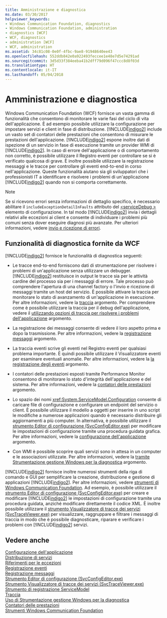 ```yaml
---
title: Amministrazione e diagnostica
ms.date: 03/30/2017
helpviewer_keywords:
- Windows Communication Foundation, diagnostics
- Windows Communication Foundation, administration
- diagnostics [WCF]
- WCF, diagnostics
- administration [WCF]
- WCF, administration
ms.assetid: 34c81c08-0e0f-4fbc-9ae8-91948640ee43
ms.openlocfilehash: 552ddb842e0a922493feccee1e48e7d5e74291ad
ms.sourcegitcommit: 3d5d33f384eeba41b2dff79d096f47ccc8d8f03d
ms.translationtype: HT
ms.contentlocale: it-IT
ms.lasthandoff: 05/04/2018
---
```

# <a name="administration-and-diagnostics"></a>Amministrazione e diagnostica
Windows Communication Foundation (WCF) fornisce un vasta gamma di funzionalità che consentono di monitorare le varie fasi del ciclo di vita dell'applicazione. È ad esempio possibile utilizzare la configurazione per impostare servizi e client in fase di distribuzione. [!INCLUDE[indigo2](../../../../includes/indigo2-md.md)] include un vasto set di contatori delle prestazioni che consentono di misurare le prestazioni dell'applicazione. [!INCLUDE[indigo2](../../../../includes/indigo2-md.md)] espone inoltre dati di ispezione di un servizio in fase di esecuzione tramite un provider WMI di [!INCLUDE[indigo2](../../../../includes/indigo2-md.md)]. In caso di errore dell'applicazione o di comportamento non corretto, è possibile utilizzare il Registro eventi per controllare se si è verificato qualcosa di grave. È inoltre possibile utilizzare la registrazione messaggi e le tracce per controllare gli eventi end-to-end in corso nell'applicazione. Queste funzionalità aiutano sia gli sviluppatori che i professionisti IT a identificare e risolvere i problemi di un'applicazione [!INCLUDE[indigo2](../../../../includes/indigo2-md.md)] quando non si comporta correttamente.  
  
> [!NOTE]
>  Se si ricevono errori senza informazioni di dettaglio specifico, è necessario abilitare il `includeExceptionDetailInFaults` attributo del [ \<serviceDebug >](../../../../docs/framework/configure-apps/file-schema/wcf/servicedebug.md) elemento di configurazione. In tal modo [!INCLUDE[indigo2](../../../../includes/indigo2-md.md)] invia i dettagli relativi alle eccezioni ai client e consente di individuare i problemi più comuni senza dover eseguire diagnosi più avanzate. Per ulteriori informazioni, vedere [invio e ricezione di errori](../../../../docs/framework/wcf/sending-and-receiving-faults.md).  
  
## <a name="diagnostics-features-provided-by-wcf"></a>Funzionalità di diagnostica fornite da WCF  
 [!INCLUDE[indigo2](../../../../includes/indigo2-md.md)] fornisce le funzionalità di diagnostica seguenti:  
  
-   Le tracce end-to-end forniscono dati di strumentazione per risolvere i problemi di un'applicazione senza utilizzare un debugger. [!INCLUDE[indigo2](../../../../includes/indigo2-md.md)] restituisce in output le tracce sia per le attività cardine del processo sia per i messaggi di errore. Tale processo può comprendere l'apertura di una channel factory o l'invio e ricezione di messaggi tramite un host del servizio. È possibile attivare la traccia per monitorare lo stato di avanzamento di un'applicazione in esecuzione. Per altre informazioni, vedere la [traccia](../../../../docs/framework/wcf/diagnostics/tracing/index.md) argomento. Per comprendere come è possibile utilizzare la traccia per il debug dell'applicazione, vedere il [utilizzando opzioni di traccia per risolvere i problemi dell'applicazione](../../../../docs/framework/wcf/diagnostics/tracing/using-tracing-to-troubleshoot-your-application.md) argomento.  
  
-   La registrazione dei messaggi consente di vedere il loro aspetto prima e dopo la trasmissione. Per altre informazioni, vedere la [registrazione messaggi](../../../../docs/framework/wcf/diagnostics/message-logging.md) argomento.  
  
-   La traccia eventi scrive gli eventi nel Registro eventi per qualsiasi problema importante. È quindi possibile utilizzare il Visualizzatore eventi per esaminare eventuali anomalie. Per altre informazioni, vedere la [la registrazione degli eventi](../../../../docs/framework/wcf/diagnostics/event-logging/index.md) argomento.  
  
-   I contatori delle prestazioni esposti tramite Performance Monitor consentono di monitorare lo stato d'integrità dell'applicazione e del sistema. Per altre informazioni, vedere la [contatori delle prestazioni](../../../../docs/framework/wcf/diagnostics/performance-counters/index.md) argomento.  
  
-   Lo spazio dei nomi <xref:System.ServiceModel.Configuration> consente di caricare file di configurazione e configurare un endpoint del servizio o client. È possibile utilizzare il modello a oggetti per inserire in uno script le modifiche a numerose applicazioni quando è necessario distribuire gli aggiornamenti a più computer. In alternativa, è possibile utilizzare il [strumento Editor di configurazione (SvcConfigEditor.exe)](../../../../docs/framework/wcf/configuration-editor-tool-svcconfigeditor-exe.md) per modificare le impostazioni di configurazione tramite una procedura guidata grafica. Per altre informazioni, vedere la [configurazione dell'applicazione](../../../../docs/framework/wcf/diagnostics/configuring-your-application.md) argomento.  
  
-   Con WMI è possibile scoprire quali servizi sono in attesa in un computer e le associazioni utilizzate. Per altre informazioni, vedere la [tramite Strumentazione gestione Windows per la diagnostica](../../../../docs/framework/wcf/diagnostics/wmi/index.md) argomento.  
  
 [!INCLUDE[indigo2](../../../../includes/indigo2-md.md)] fornisce inoltre numerosi strumenti della riga di comando e GUI per semplificare la creazione, distribuzione e gestione di applicazioni [!INCLUDE[indigo2](../../../../includes/indigo2-md.md)]. Per altre informazioni, vedere [strumenti di Windows Communication Foundation](../../../../docs/framework/wcf/tools.md). Ad esempio, è possibile utilizzare il [strumento Editor di configurazione (SvcConfigEditor.exe)](../../../../docs/framework/wcf/configuration-editor-tool-svcconfigeditor-exe.md) per creare e modificare [!INCLUDE[indigo2](../../../../includes/indigo2-md.md)] le impostazioni di configurazione tramite una procedura guidata, anziché modificare direttamente il codice XML. È inoltre possibile utilizzare il [strumento Visualizzatore di tracce dei servizi (SvcTraceViewer.exe)](../../../../docs/framework/wcf/service-trace-viewer-tool-svctraceviewer-exe.md) per visualizzare, raggruppare e filtrare i messaggi di traccia in modo che è possibile diagnosticare, riparare e verificare i problemi con [!INCLUDE[indigo2](../../../../includes/indigo2-md.md)] servizi.  
  
## <a name="see-also"></a>Vedere anche  
 [Configurazione dell'applicazione](../../../../docs/framework/wcf/diagnostics/configuring-your-application.md)  
 [Distribuzione di servizi](../../../../docs/framework/wcf/diagnostics/deploying-services.md)  
 [Riferimenti per le eccezioni](../../../../docs/framework/wcf/diagnostics/exceptions-reference/index.md)  
 [Registrazione eventi](../../../../docs/framework/wcf/diagnostics/event-logging/index.md)  
 [Registrazione messaggi](../../../../docs/framework/wcf/diagnostics/message-logging.md)  
 [Strumento Editor di configurazione (SvcConfigEditor.exe)](../../../../docs/framework/wcf/configuration-editor-tool-svcconfigeditor-exe.md)  
 [Strumento Visualizzatore di tracce dei servizi (SvcTraceViewer.exe)](../../../../docs/framework/wcf/service-trace-viewer-tool-svctraceviewer-exe.md)  
 [Strumento di registrazione ServiceModel](../../../../docs/framework/wcf/diagnostics/servicemodel-registration-tool.md)  
 [Traccia](../../../../docs/framework/wcf/diagnostics/tracing/index.md)  
 [Uso di Strumentazione gestione Windows per la diagnostica](../../../../docs/framework/wcf/diagnostics/wmi/index.md)  
 [Contatori delle prestazioni](../../../../docs/framework/wcf/diagnostics/performance-counters/index.md)  
 [Strumenti Windows Communication Foundation](../../../../docs/framework/wcf/tools.md)
